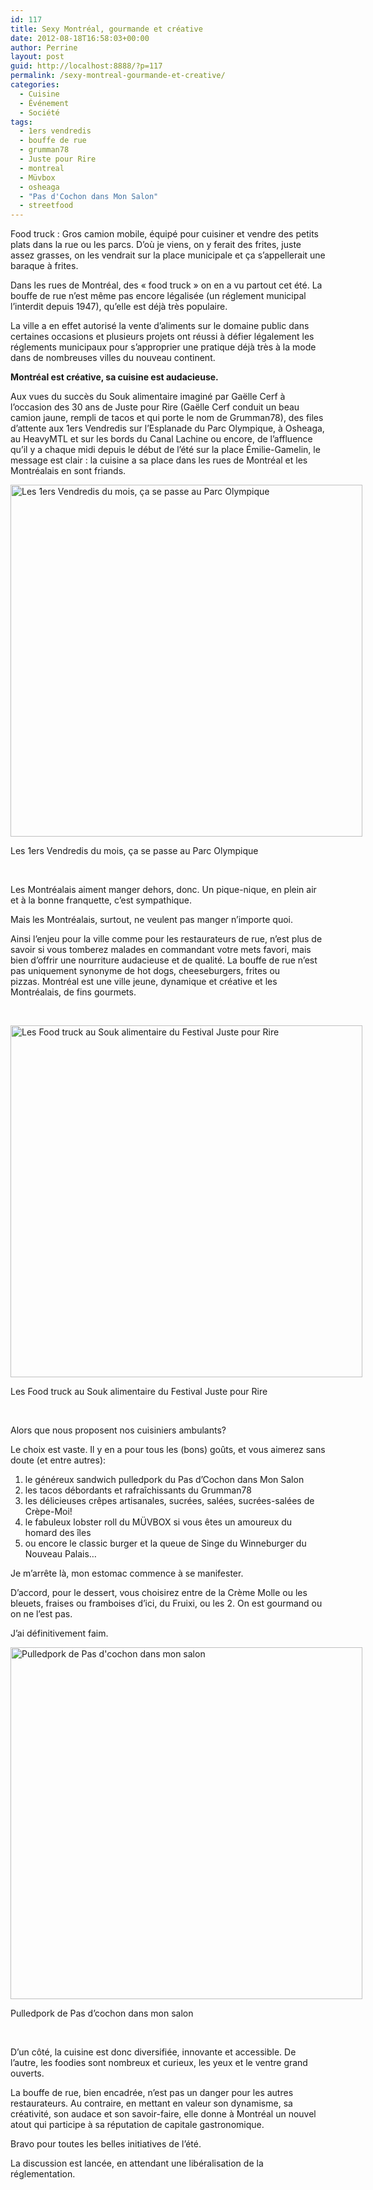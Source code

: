 ```yaml
---
id: 117
title: Sexy Montréal, gourmande et créative
date: 2012-08-18T16:58:03+00:00
author: Perrine
layout: post
guid: http://localhost:8888/?p=117
permalink: /sexy-montreal-gourmande-et-creative/
categories:
  - Cuisine
  - Événement
  - Société
tags:
  - 1ers vendredis
  - bouffe de rue
  - grumman78
  - Juste pour Rire
  - montreal
  - Müvbox
  - osheaga
  - "Pas d'Cochon dans Mon Salon"
  - streetfood
---
```

Food truck : Gros camion mobile, équipé pour cuisiner et vendre des petits plats dans la rue ou les parcs. D&rsquo;où je viens, on y ferait des frites, juste assez grasses, on les vendrait sur la place municipale et ça s&rsquo;appellerait une baraque à frites.<!--more-->

Dans les rues de Montréal, des &laquo;&nbsp;food truck&nbsp;&raquo; on en a vu partout cet été. La bouffe de rue n&rsquo;est même pas encore légalisée (un réglement municipal l&rsquo;interdit depuis 1947), qu&rsquo;elle est déjà très populaire.

La ville a en effet autorisé la vente d&rsquo;aliments sur le domaine public dans certaines occasions et plusieurs projets ont réussi à défier légalement les réglements municipaux pour s&rsquo;approprier une pratique déjà très à la mode dans de nombreuses villes du nouveau continent.

**Montréal est créative, sa cuisine est audacieuse.**

Aux vues du succès du Souk alimentaire imaginé par Gaëlle Cerf à l&rsquo;occasion des 30 ans de Juste pour Rire (Gaëlle Cerf conduit un beau camion jaune, rempli de tacos et qui porte le nom de Grumman78), des files d&rsquo;attente aux 1ers Vendredis sur l&rsquo;Esplanade du Parc Olympique, à Osheaga, au HeavyMTL et sur les bords du Canal Lachine ou encore, de l&rsquo;affluence qu&rsquo;il y a chaque midi depuis le début de l&rsquo;été sur la place Émilie-Gamelin, le message est clair : la cuisine a sa place dans les rues de Montréal et les Montréalais en sont friands.

<div id="attachment_124" style="width: 573px" class="wp-caption aligncenter">
  <a href="http://localhost:8888/wp-content/uploads/2012/08/photo11.jpg"><img class="size-large wp-image-124  " title="Les 1ers Vendredis du mois, ça se passe au Parc Olympique" src="http://localhost:8888/wp-content/uploads/2012/08/photo11-1024x1024.jpg" alt="Les 1ers Vendredis du mois, ça se passe au Parc Olympique" width="563" height="563" /></a>
  
  <p class="wp-caption-text">
    Les 1ers Vendredis du mois, ça se passe au Parc Olympique
  </p>
</div>

&nbsp;

Les Montréalais aiment manger dehors, donc. Un pique-nique, en plein air et à la bonne franquette, c&rsquo;est sympathique.
  
Mais les Montréalais, surtout, ne veulent pas manger n&rsquo;importe quoi.
  
Ainsi l&rsquo;enjeu pour la ville comme pour les restaurateurs de rue, n&rsquo;est plus de savoir si vous tomberez malades en commandant votre mets favori, mais bien d&rsquo;offrir une nourriture audacieuse et de qualité. La bouffe de rue n&rsquo;est pas uniquement synonyme de hot dogs, cheeseburgers, frites ou pizzas. Montréal est une ville jeune, dynamique et créative et les Montréalais, de fins gourmets.

&nbsp;

<div id="attachment_125" style="width: 573px" class="wp-caption aligncenter">
  <a href="http://localhost:8888/wp-content/uploads/2012/08/photo3.jpg"><img class="size-large wp-image-125  " title="Les Food truck au Souk alimentaire du Festival Juste pour Rire" src="http://localhost:8888/wp-content/uploads/2012/08/photo3-1024x1024.jpg" alt="Les Food truck au Souk alimentaire du Festival Juste pour Rire" width="563" height="563" /></a>
  
  <p class="wp-caption-text">
    Les Food truck au Souk alimentaire du Festival Juste pour Rire
  </p>
</div>

&nbsp;

Alors que nous proposent nos cuisiniers ambulants?
  
Le choix est vaste. Il y en a pour tous les (bons) goûts, et vous aimerez sans doute (et entre autres):

  1. le généreux sandwich pulledpork du Pas d&rsquo;Cochon dans Mon Salon
  2. les tacos débordants et rafraîchissants du Grumman78
  3. les délicieuses crêpes artisanales, sucrées, salées, sucrées-salées de Crèpe-Moi!
  4. le fabuleux lobster roll du MÜVBOX si vous êtes un amoureux du homard des îles
  5. ou encore le classic burger et la queue de Singe du Winneburger du Nouveau Palais&#8230;

Je m&rsquo;arrête là, mon estomac commence à se manifester.

D&rsquo;accord, pour le dessert, vous choisirez entre de la Crème Molle ou les bleuets, fraises ou framboises d&rsquo;ici, du Fruixi, ou les 2. On est gourmand ou on ne l&rsquo;est pas.

J&rsquo;ai définitivement faim.

<div id="attachment_123" style="width: 573px" class="wp-caption aligncenter">
  <a href="http://localhost:8888/wp-content/uploads/2012/08/photo1.jpg"><img class="size-large wp-image-123  " title="Pulledpork de Pas d'cochon dans mon salon" src="http://localhost:8888/wp-content/uploads/2012/08/photo1-1024x1024.jpg" alt="Pulledpork de Pas d'cochon dans mon salon" width="563" /></a>
  
  <p class="wp-caption-text">
    Pulledpork de Pas d&rsquo;cochon dans mon salon
  </p>
</div>

&nbsp;

D&rsquo;un côté, la cuisine est donc diversifiée, innovante et accessible. De l&rsquo;autre, les foodies sont nombreux et curieux, les yeux et le ventre grand ouverts.
  
La bouffe de rue, bien encadrée, n&rsquo;est pas un danger pour les autres restaurateurs. Au contraire, en mettant en valeur son dynamisme, sa créativité, son audace et son savoir-faire, elle donne à Montréal un nouvel atout qui participe à sa réputation de capitale gastronomique.

Bravo pour toutes les belles initiatives de l&rsquo;été.
  
La discussion est lancée, en attendant une libéralisation de la réglementation.